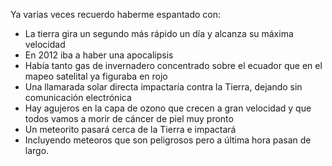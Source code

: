 Ya varias veces recuerdo haberme espantado con:
- La tierra gira un segundo más rápido un día y alcanza su máxima velocidad
- En 2012 iba a haber una apocalipsis
- Había tanto gas de invernadero concentrado sobre el ecuador que en el mapeo satelital ya figuraba en rojo
- Una llamarada solar directa impactaría contra la Tierra, dejando sin comunicación electrónica
- Hay agujeros en la capa de ozono que crecen a gran velocidad y que todos vamos a morir de cáncer de piel muy pronto
- Un meteorito pasará cerca de la Tierra e impactará
- Incluyendo meteoros que son peligrosos pero a última hora pasan de largo.